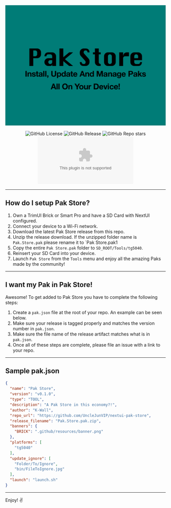 <div align="center">
<img src=".github/resources/banner.png" width="auto" alt="Mortar wordmark">

![GitHub License](https://img.shields.io/github/license/UncleJunVip/nextui-pak-store?style=for-the-badge)
![GitHub Release](https://img.shields.io/github/v/release/UncleJunVIP/nextui-pak-store?sort=semver&style=for-the-badge)
![GitHub Repo stars](https://img.shields.io/github/stars/UncleJunVip/nextui-pak-store?style=for-the-badge)
![GitHub Downloads (specific asset, all releases)](https://img.shields.io/github/downloads/UncleJunVIP/nextui-pak-store/Pak.Store.pak.zip?style=for-the-badge&label=Downloads)

</div>

---

## How do I setup Pak Store?

1. Own a TrimUI Brick or Smart Pro and have a SD Card with NextUI configured.
2. Connect your device to a Wi-Fi network.
3. Download the latest Pak Store release from this repo.
4. Unzip the release download. If the unzipped folder name is `Pak.Store.pak` please rename it to `Pak Store.pak1
5. Copy the entire `Pak Store.pak` folder to `SD_ROOT/Tools/tg5040`.
6. Reinsert your SD Card into your device.
7. Launch `Pak Store` from the `Tools` menu and enjoy all the amazing Paks made by the community!

---

## I want my Pak in Pak Store!

Awesome! To get added to Pak Store you have to complete the following steps:

1. Create a `pak.json` file at the root of your repo. An example can be seen below.
2. Make sure your release is tagged properly and matches the version number in `pak.json`.
3. Make sure the file name of the release artifact matches what is in `pak.json`.
4. Once all of these steps are complete, please file an issue with a link to your repo.

---

## Sample pak.json
```json
{
  "name": "Pak Store",
  "version": "v0.1.0",
  "type": "TOOL",
  "description": "A Pak Store in this economy?!",
  "author": "K-Wall",
  "repo_url": "https://github.com/UncleJunVIP/nextui-pak-store",
  "release_filename": "Pak.Store.pak.zip",
  "banners": {
    "BRICK": ".github/resources/banner.png"
  },
  "platforms": [
    "tg5040"
  ],
  "update_ignore": [
    "Folder/To/Ignore",
    "bin/FileToIgnore.jpg"
  ],
  "launch": "launch.sh"
}
```

---

Enjoy! ✌️
